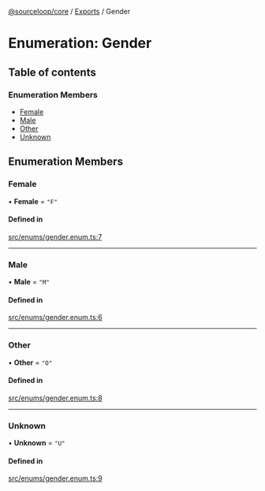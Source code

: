 [@sourceloop/core](../README.md) / [Exports](../modules.md) / Gender

# Enumeration: Gender

## Table of contents

### Enumeration Members

- [Female](Gender.md#female)
- [Male](Gender.md#male)
- [Other](Gender.md#other)
- [Unknown](Gender.md#unknown)

## Enumeration Members

### Female

• **Female** = ``"F"``

#### Defined in

[src/enums/gender.enum.ts:7](https://github.com/sourcefuse/loopback4-microservice-catalog/blob/d35fdb3f0/packages/core/src/enums/gender.enum.ts#L7)

___

### Male

• **Male** = ``"M"``

#### Defined in

[src/enums/gender.enum.ts:6](https://github.com/sourcefuse/loopback4-microservice-catalog/blob/d35fdb3f0/packages/core/src/enums/gender.enum.ts#L6)

___

### Other

• **Other** = ``"O"``

#### Defined in

[src/enums/gender.enum.ts:8](https://github.com/sourcefuse/loopback4-microservice-catalog/blob/d35fdb3f0/packages/core/src/enums/gender.enum.ts#L8)

___

### Unknown

• **Unknown** = ``"U"``

#### Defined in

[src/enums/gender.enum.ts:9](https://github.com/sourcefuse/loopback4-microservice-catalog/blob/d35fdb3f0/packages/core/src/enums/gender.enum.ts#L9)
